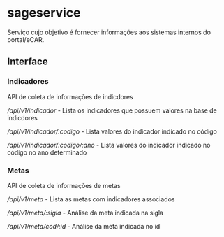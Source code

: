 # sageservice

Serviço cujo objetivo é fornecer informações aos sistemas internos do portal/eCAR.

## Interface

### Indicadores

API de coleta de informações de indicdores

*/api/v1/indicador* - Lista os indicadores que possuem valores na base de indicdores

*/api/v1/indicador/:codigo* - Lista valores do indicador indicado no código

*/api/v1/indicador/:codigo/:ano* - Lista valores do indicador indicado no código no ano determinado

### Metas

API de coleta de informações de metas

*/api/v1/meta* - Lista as metas com indicadores associados

*/api/v1/meta/:sigla* - Análise da meta indicada na sigla

*/api/v1/meta/cod/:id* - Análise da meta indicada no id

